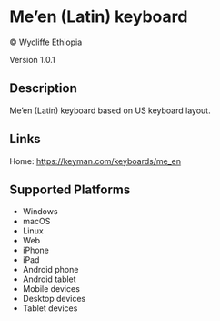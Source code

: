 Me’en (Latin) keyboard
==============

© Wycliffe Ethiopia

Version 1.0.1

Description
-----------

Me’en (Latin) keyboard based on US keyboard layout.

Links
-----
Home: https://keyman.com/keyboards/me_en

Supported Platforms
-------------------
 * Windows
 * macOS
 * Linux
 * Web
 * iPhone
 * iPad
 * Android phone
 * Android tablet
 * Mobile devices
 * Desktop devices
 * Tablet devices

